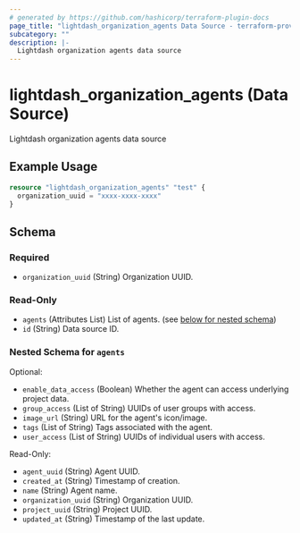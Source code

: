 ```yaml
---
# generated by https://github.com/hashicorp/terraform-plugin-docs
page_title: "lightdash_organization_agents Data Source - terraform-provider-lightdash"
subcategory: ""
description: |-
  Lightdash organization agents data source
---
```


# lightdash_organization_agents (Data Source)

Lightdash organization agents data source

## Example Usage

```terraform
resource "lightdash_organization_agents" "test" {
  organization_uuid = "xxxx-xxxx-xxxx"
}
```

<!-- schema generated by tfplugindocs -->
## Schema

### Required

- `organization_uuid` (String) Organization UUID.

### Read-Only

- `agents` (Attributes List) List of agents. (see [below for nested schema](#nestedatt--agents))
- `id` (String) Data source ID.

<a id="nestedatt--agents"></a>
### Nested Schema for `agents`

Optional:

- `enable_data_access` (Boolean) Whether the agent can access underlying project data.
- `group_access` (List of String) UUIDs of user groups with access.
- `image_url` (String) URL for the agent's icon/image.
- `tags` (List of String) Tags associated with the agent.
- `user_access` (List of String) UUIDs of individual users with access.

Read-Only:

- `agent_uuid` (String) Agent UUID.
- `created_at` (String) Timestamp of creation.
- `name` (String) Agent name.
- `organization_uuid` (String) Organization UUID.
- `project_uuid` (String) Project UUID.
- `updated_at` (String) Timestamp of the last update.
